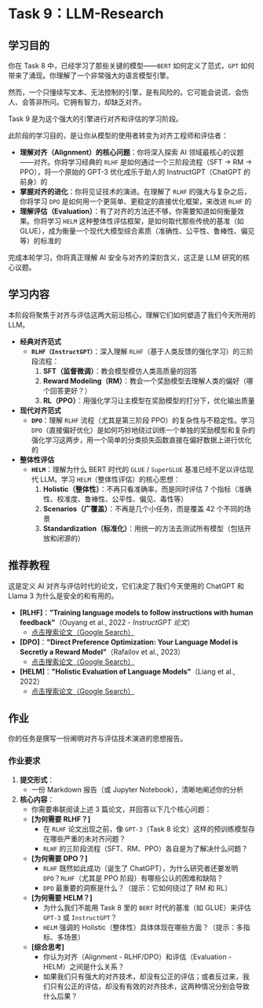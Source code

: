 # Task 9：LLM-Research

## 学习目的

你在 Task 8 中，已经学习了那些关键的模型——`BERT` 如何定义了范式，`GPT` 如何带来了涌现。你理解了一个非常强大的语言模型引擎。

然而，一个只懂续写文本、无法控制的引擎，是有风险的。它可能会说谎、会伤人、会答非所问。它拥有智力，却缺乏对齐。

Task 9 是为这个强大的引擎进行对齐和评估的学习阶段。

此阶段的学习目的，是让你从模型的使用者转变为对齐工程师和评估者：

- **理解对齐（Alignment）的核心问题**：你将深入探索 AI 领域最核心的议题——对齐。你将学习经典的 `RLHF` 是如何通过一个三阶段流程（SFT → RM → PPO），将一个原始的 GPT-3 优化成乐于助人的 InstructGPT（ChatGPT 的前身）的
- **掌握对齐的进化**：你将见证技术的演进。在理解了 `RLHF` 的强大与复杂之后，你将学习 `DPO` 是如何用一个更简单、更稳定的直接优化框架，来改进 `RLHF` 的
- **理解评估（Evaluation）**：有了对齐的方法还不够，你需要知道如何衡量效果。你将学习 `HELM` 这种整体性评估框架，是如何取代那些传统的基准（如 GLUE），成为衡量一个现代大模型综合素质（准确性、公平性、鲁棒性、偏见等）的标准的

完成本轮学习，你将真正理解 AI 安全与对齐的深刻含义，这正是 LLM 研究的核心议题。

## 学习内容

本阶段将聚焦于对齐与评估这两大前沿核心，理解它们如何塑造了我们今天所用的 LLM。

- **经典对齐范式**
  - **`RLHF（InstructGPT）`**：深入理解 `RLHF`（基于人类反馈的强化学习）的三阶段流程：
    1. **SFT（监督微调）**：教会模型模仿人类高质量的回答
    2. **Reward Modeling（RM）**：教会一个奖励模型去理解人类的偏好（哪个回答更好？）
    3. **RL（PPO）**：用强化学习让主模型在奖励模型的打分下，优化输出质量
- **现代对齐范式**
  - **`DPO`**：理解 `RLHF` 流程（尤其是第三阶段 PPO）的复杂性与不稳定性。学习 `DPO`（直接偏好优化）是如何巧妙地绕过训练一个单独的奖励模型和复杂的强化学习这两步，用一个简单的分类损失函数直接在偏好数据上进行优化的
- **整体性评估**
  - **`HELM`**：理解为什么 BERT 时代的 `GLUE` / `SuperGLUE` 基准已经不足以评估现代 LLM。学习 `HELM`（整体性评估）的核心思想：
    1. **Holistic（整体性）**：不再只看准确率，而是同时评估 7 个指标（准确性、校准度、鲁棒性、公平性、偏见、毒性等）
    2. **Scenarios（广覆盖）**：不再是几个小任务，而是覆盖 42 个不同的场景
    3. **Standardization（标准化）**：用统一的方法去测试所有模型（包括开放和闭源的）

## 推荐教程

这是定义 AI 对齐与评估时代的论文，它们决定了我们今天使用的 ChatGPT 和 Llama 3 为什么是安全的和有用的。

- **[RLHF]**：**"Training language models to follow instructions with human feedback"**（Ouyang et al., 2022 - *InstructGPT 论文*）
  - [点击搜索论文（Google Search）](https://www.google.com/search?q=Training+language+models+to+follow+instructions+with+human+feedback+paper)
- **[DPO]**：**"Direct Preference Optimization: Your Language Model is Secretly a Reward Model"**（Rafailov et al., 2023）
  - [点击搜索论文（Google Search）](https://www.google.com/search?q=Direct+Preference+Optimization:+Your+Language+Model+is+Secretly+a+Reward+Model+paper)
- **[HELM]**：**"Holistic Evaluation of Language Models"**（Liang et al., 2022）
  - [点击搜索论文（Google Search）](https://www.google.com/search?q=HELM:+Holistic+Evaluation+of+Language+Models+paper)

## 作业

你的任务是撰写一份阐明对齐与评估技术演进的思想报告。

### 作业要求

1. **提交形式**：
   - 一份 Markdown 报告（或 Jupyter Notebook），清晰地阐述你的分析
2. **核心内容**：
   - 你需要串联阅读上述 3 篇论文，并回答以下几个核心问题：
   - **[为何需要 RLHF？]**
     - 在 `RLHF` 论文出现之前，像 `GPT-3`（Task 8 论文）这样的预训练模型存在哪些严重的未对齐问题？
     - `RLHF` 的三阶段流程（SFT、RM、PPO）各自是为了解决什么问题？
   - **[为何需要 DPO？]**
     - `RLHF` 既然如此成功（诞生了 ChatGPT），为什么研究者还要发明 `DPO`？`RLHF`（尤其是 PPO 阶段）有哪些公认的困难和缺陷？
     - `DPO` 最重要的洞察是什么？（提示：它如何绕过了 RM 和 RL）
   - **[为何需要 HELM？]**
     - 为什么我们不能用 Task 8 里的 `BERT` 时代的基准（如 GLUE）来评估 `GPT-3` 或 `InstructGPT`？
     - `HELM` 强调的 Holistic（整体性）具体体现在哪些方面？（提示：多指标、多场景）
   - **[综合思考]**
     - 你认为对齐（Alignment - RLHF/DPO）和评估（Evaluation - HELM）之间是什么关系？
     - 如果我们只有强大的对齐技术，却没有公正的评估；或者反过来，我们只有公正的评估，却没有有效的对齐技术，这两种情况分别会导致什么后果？
